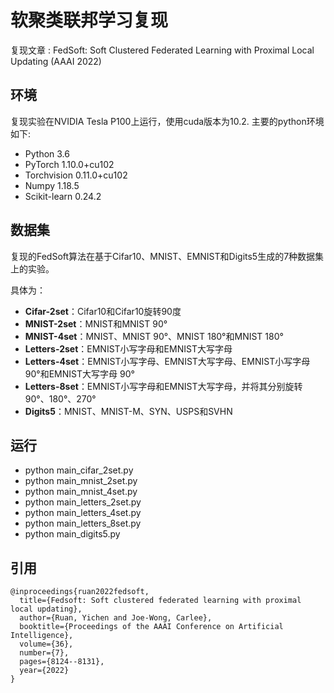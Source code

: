 # 软聚类联邦学习复现

复现文章 : FedSoft: Soft Clustered Federated Learning with Proximal Local Updating (AAAI 2022)

## 环境
复现实验在NVIDIA Tesla P100上运行，使用cuda版本为10.2.
主要的python环境如下:

* Python 3.6
* PyTorch 1.10.0+cu102
* Torchvision 0.11.0+cu102
* Numpy 1.18.5
* Scikit-learn 0.24.2

## 数据集

复现的FedSoft算法在基于Cifar10、MNIST、EMNIST和Digits5生成的7种数据集上的实验。

具体为：

* **Cifar-2set**：Cifar10和Cifar10旋转90度
* **MNIST-2set**：MNIST和MNIST 90°
* **MNIST-4set**：MNIST、MNIST 90°、MNIST 180°和MNIST 180°
* **Letters-2set**：EMNIST小写字母和EMNIST大写字母
* **Letters-4set**：EMNIST小写字母、EMNIST大写字母、EMNIST小写字母 90°和EMNIST大写字母 90°
* **Letters-8set**：EMNIST小写字母和EMNIST大写字母，并将其分别旋转90°、180°、270°
* **Digits5**：MNIST、MNIST-M、SYN、USPS和SVHN

## 运行

* python main_cifar_2set.py
* python main_mnist_2set.py
* python main_mnist_4set.py
* python main_letters_2set.py
* python main_letters_4set.py
* python main_letters_8set.py
* python main_digits5.py

## 引用

```
@inproceedings{ruan2022fedsoft,
  title={Fedsoft: Soft clustered federated learning with proximal local updating},
  author={Ruan, Yichen and Joe-Wong, Carlee},
  booktitle={Proceedings of the AAAI Conference on Artificial Intelligence},
  volume={36},
  number={7},
  pages={8124--8131},
  year={2022}
}
```

